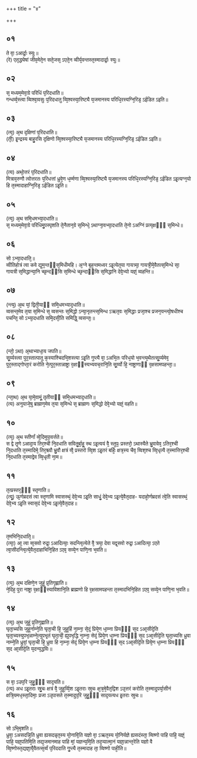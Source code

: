 +++
title = "४"

+++
## ०१
ते वा᳘ ऽआर्द्राः᳘ स्युः॥  
(रे) एत᳘द्ध्येषां जीव᳘मेते᳘न सते᳘जस᳘ ऽएते᳘न व्वीर्य᳘वन्तस्त᳘स्मादार्द्राः᳘ स्युः॥  
## ०२
स᳘ मध्यम᳘मेवा᳘ग्रे परिधिं प᳘रिदधाति॥  
गन्धर्व्व᳘स्त्वा व्विश्वा᳘वसुः प᳘रिदधातु व्वि᳘श्वस्या᳘रिष्ट्यै य᳘जमानस्य परिधि᳘रस्यग्नि᳘रिड᳘ ऽईडित ऽइति॥  
## ०३
(त्य᳘) अ᳘थ द᳘क्षिणां प᳘रिदधाति॥  
(ती᳘) इ᳘न्द्रस्य बाहु᳘रसि द᳘क्षिणो व्वि᳘श्वस्या᳘रिष्ट्यै य᳘जमानस्य परिधि᳘रस्यग्नि᳘रिड᳘ ऽईडित ऽइति॥  
## ०४
(त्य) अथो᳘त्तरं प᳘रिदधाति॥  
मित्राव᳘रुणौ त्वोत्तरतः प᳘रिधत्तां ध्रुवे᳘ण ध᳘र्म्मणा व्वि᳘श्वस्या᳘रिष्ट्यै य᳘जमानस्य परिधि᳘रस्यग्नि᳘रिड᳘ ऽईडित ऽइ᳘त्यग्न᳘यो हि त᳘स्मादाहाग्नि᳘रिड᳘ ऽईडित ऽइ᳘ति॥  
## ०५
(त्य᳘) अ᳘थ समि᳘धमभ्या᳘दधाति॥  
स᳘ मध्यम᳘मेवा᳘ग्रे परिधिमु᳘पस्पृशति ते᳘नैतान᳘ग्रे स᳘मिन्धे᳘ ऽथाग्ना᳘वभ्या᳘दधाति ते᳘नो ऽअग्निं प्रत्य᳘क्षᳫँ᳭ स᳘मिन्धे॥  
## ०६
सो ऽभ्या᳘दधाति᳘॥  
व्वीतिहोत्रं त्वा कवे द्युम᳘न्तᳫंस᳘मिधीमहि। अ᳘ग्ने बृह᳘न्तमध्वर ऽइ᳘त्येत᳘या गायत्र्या᳘ गायत्री᳘मे᳘वैतत्स᳘मिन्धे सा᳘ गायत्री स᳘मिद्धान्या᳘नि च्छ᳘न्दᳫंसि स᳘मिन्धे च्छ᳘न्दाᳫंसि स᳘मिद्धानि देवे᳘भ्यो यज्ञं᳘ व्वहन्ति॥  
## ०७
(न्त्य᳘) अ᳘थ यां᳘ द्विती᳘याᳫं समि᳘धमभ्याद᳘धाति॥  
व्वसन्त᳘मेव त᳘या स᳘मिन्धे स᳘ व्वसन्तः स᳘मिद्धो ऽन्या᳘नृतन्त्स᳘मिन्ध ऽऋत᳘वः स᳘मिद्धाः प्रजा᳘श्च प्रजन᳘यन्त्यो᳘षधीश्च पचन्ति᳘ सो ऽभ्या᳘दधाति समि᳘दसी᳘ति समिद्धि᳘ व्वसन्तः᳘॥  
## ०८
(न्तो᳘ ऽथा) अ᳘थाभ्याधा᳘य जपति॥  
सू᳘र्य्यस्त्वा पुर᳘स्तात्पातु क᳘स्याश्चिदभि᳘शस्त्या ऽइ᳘ति गुप्त्यै वा᳘ ऽअभि᳘तः परिध᳘यो भ᳘वन्त्य᳘थैतत्सू᳘र्य्यमेव᳘ पुर᳘स्ताद्गोप्ता᳘रं करोति ने᳘त्पुर᳘स्तान्नाष्ट्रा र᳘क्षाᳫंस्यभ्यवच᳘रानि᳘ति सू᳘र्य्यो हि᳘ नाष्ट्राणाᳫं र᳘क्षसामपहन्ता᳘॥  
## ०९
(न्ता᳘थ) अ᳘थ या᳘मे᳘वामूं᳘ तृतीयाᳫं समि᳘धमभ्याद᳘धाति॥  
(त्य) अनुयाजे᳘षु ब्राह्मण᳘मेव त᳘या स᳘मिन्धे स᳘ ब्राह्मणः स᳘मिद्धो देवे᳘भ्यो यज्ञं᳘ वहति॥  
## १०
(त्य᳘) अ᳘थ स्तीर्णां व्वे᳘दिमुपा᳘वर्त्तते॥  
स द्वे तृ᳘णे ऽआदा᳘य तिर᳘श्ची नि᳘दधाति सवितु᳘र्बा᳘हू᳘ स्थ ऽइ᳘त्ययं वै᳘ स्तुपः᳘ प्रस्तरो᳘ ऽथास्यैते भ्रु᳘वावेव᳘ ऽतिर᳘श्ची नि᳘दधाति त᳘स्मादिमे᳘ तिर᳘श्च्यौ भ्रु᳘वौ क्षत्रं व्वै᳘ प्रस्तरो व्वि᳘श ऽइ᳘तरं बर्हिः᳘ क्षत्र᳘स्य चैव᳘ व्विश᳘श्च व्वि᳘धृत्यै त᳘स्मात्तिर᳘श्ची नि᳘दधाति त᳘स्माद्वेव व्वि᳘धृती ना᳘म॥  
## ११
त᳘त्प्रस्तर᳘ᳫं᳘ स्तृणाति॥  
(त्यू᳘) ऊ᳘र्णम्रदसं त्वा स्तृणामि स्वासस्थं᳘ देवे᳘भ्य ऽइ᳘ति साधुं᳘ देवे᳘भ्य ऽइ᳘त्ये᳘वैत᳘दाह- यदाहो᳘र्णम्रदसं त्वे᳘ति स्वासस्थं᳘ देवे᳘भ्य ऽइ᳘ति स्वास᳘दं देवे᳘भ्य ऽइ᳘त्ये᳘वैत᳘दाह॥  
## १२
त᳘मभिनि᳘दधाति᳘॥  
(त्या᳘) आ᳘ त्वा व्व᳘सवो रुद्रा᳘ ऽआदित्याः᳘ सदन्त्वि᳘त्येते वै᳘ त्रया᳘ देवा यद्व᳘सवो रुद्रा᳘ ऽआदित्या᳘ ऽएते त्वा᳘सीदन्त्वि᳘त्ये᳘वैत᳘दाहाभिनि᳘हित ऽएव᳘ सव्ये᳘न पाणि᳘ना भ᳘वति॥  
## १३
(त्य᳘) अ᳘थ दक्षिणे᳘न जुहूं प्र᳘तिगृह्णाति॥  
ने᳘दिह᳘ पुरा नाष्ट्रा र᳘क्षाᳫंस्याविशानि᳘ति ब्राह्मणो हि र᳘क्षसामपहन्ता त᳘स्मादभिनि᳘हित ऽएव᳘ सव्ये᳘न पाणि᳘ना भ᳘वति॥  
## १४
(त्य᳘) अ᳘थ जुहूं प्र᳘तिगृह्णाति॥  
घृता᳘च्यसि जुहूर्नाम्ने᳘ति घृता᳘ची हि᳘ जुहूर्हि ना᳘म्ना᳘ से᳘दं᳘ प्रिये᳘ण धा᳘म्ना प्रियᳫँ᳭ स᳘द ऽआ᳘सीदे᳘ति घृता᳘च्यस्युपभृन्नाम्ने᳘त्युपभृ᳘तं घृता᳘ची᳘ ह्युपभृद्धि ना᳘म्ना᳘ सेदं᳘ प्रिये᳘ण धा᳘म्ना प्रियᳫँ᳭ स᳘द ऽआ᳘सीदे᳘ति घृता᳘च्यसि ध्रुवा नाम्ने᳘ति ध्रुवां᳘ घृता᳘ची हि᳘ ध्रुवा हि ना᳘म्ना᳘ सेदं᳘ प्रिये᳘ण धा᳘म्ना प्रियᳫँ᳭ स᳘द ऽआ᳘सीदे᳘ति प्रिये᳘ण धा᳘म्ना प्रियᳫँ᳭ स᳘द आ᳘सीदे᳘ति य᳘दन्य᳘द्धविः॥  
## १५
स वा᳘ ऽउप᳘रि जुहू᳘ᳫँ᳘ साद᳘यति॥  
(त्य) अध ऽइ᳘तराः स्रु᳘चः क्षत्रं वै᳘ जुहूर्व्वि᳘श ऽइ᳘तराः स्रुचः क्ष᳘त्र᳘मे᳘वैत᳘द्विश ऽउ᳘त्तरं करोति त᳘स्मादुपर्या᳘सीनं क्षत्रि᳘यमध᳘स्ता᳘दिमाः᳘ प्रजा ऽउ᳘पासते त᳘स्मादुप᳘रि जुहू᳘ᳫँ᳘ साद᳘यत्यध इ᳘तराः स्रुचः॥  
## १६
सो ऽभि᳘मृशति॥  
ध्रुवा᳘ ऽअसदन्नि᳘ति ध्रुवा ह्यसदन्नृत᳘स्य यो᳘नावि᳘ति यज्ञो वा᳘ ऽऋत᳘स्य यो᳘निर्यज्ञे ह्यसदंस्ता᳘ व्विष्णो पाहि पाहि᳘ यज्ञं᳘ पाहि᳘ यज्ञ᳘पतिमि᳘ति तद्य᳘जमानमाह पाहि मां᳘ यज्ञन्य᳘मि᳘ति तद᳘प्यात्मा᳘नं यज्ञा᳘न्नान्त᳘रेति यज्ञो वै व्वि᳘ष्णोस्त᳘द्यज्ञा᳘यै᳘वैतत्स᳘र्व्वं प᳘रिददाति गु᳘प्त्यै त᳘स्मादाह ता᳘ व्विष्णो पाही᳘ति॥  
